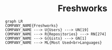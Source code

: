 <h1 align="center">Freshworks</h1>

```mermaid
graph LR
COMPANY_NAME{Freshworks}
COMPANY_NAME ---> U{Users} ---> UN[19]
COMPANY_NAME ---> R{Repositories} ---> RN[274]
COMPANY_NAME ---> G{Gists} ---> GN[1]
COMPANY_NAME ---> ML{Most Used<br>Languages}
```
